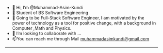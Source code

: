 - 👋 Hi, I’m @Muhammad-Asim-Kundi
- 👀 Student of BS Software Engineering
- 🌱 Going to be Full-Stack Software Engineer, I am motivated by the power of technology as a tool for positive change, with a background in Computer ,Math and Physics.
- 💞️ I’m looking to collaborate with ...
- 📫You can reach me through Mail muhammadasimkundi@gmail.com
- -----
<!---
Muhammad-Asim-Kundi/Muhammad-Asim-Kundi is a ✨ special ✨ repository because its `README.md` (this file) appears on your GitHub profile.
You can click the Preview link to take a look at your changes.
--->
